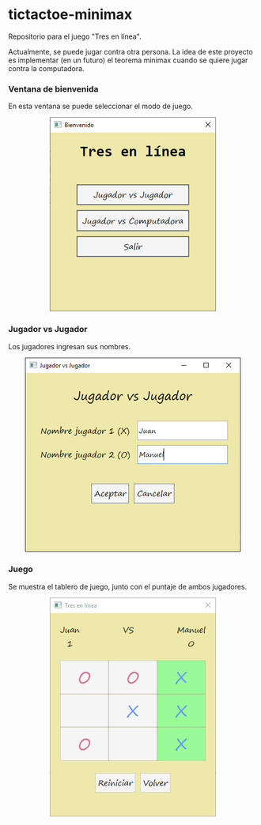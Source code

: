 # tictactoe-minimax

Repositorio para el juego "Tres en línea". 

Actualmente, se puede jugar contra otra persona. La idea de este proyecto es implementar (en un futuro) el teorema minimax cuando se quiere jugar contra la computadora.

### Ventana de bienvenida
En esta ventana se puede seleccionar el modo de juego.

<p align="center">  
<img src="screenshots/bienvenido.PNG">
</p>


### Jugador vs Jugador
Los jugadores ingresan sus nombres.
  
<p align="center">  
<img src="screenshots/nombres.PNG">
</p>


### Juego
Se muestra el tablero de juego, junto con el puntaje de ambos jugadores. 

<p align="center">  
<img src="screenshots/ganador.PNG">  
</p>
